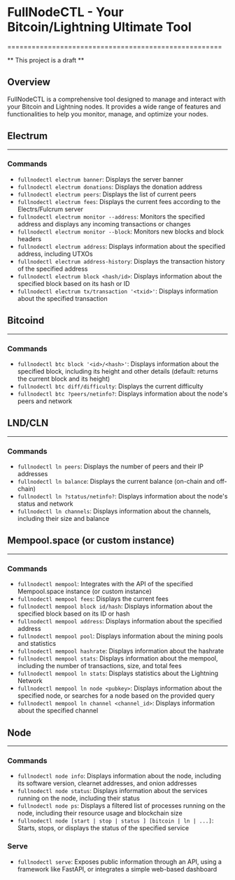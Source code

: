 # FullNodeCTL - Your Bitcoin/Lightning Ultimate Tool
=====================================================

** This project is a draft **



## Overview

FullNodeCTL is a comprehensive tool designed to manage and interact with your Bitcoin and Lightning nodes. It provides a wide range of features and functionalities to help you monitor, manage, and optimize your nodes.

## Electrum
------------

### Commands

* `fullnodectl electrum banner`: Displays the server banner
* `fullnodectl electrum donations`: Displays the donation address
* `fullnodectl electrum peers`: Displays the list of current peers
* `fullnodectl electrum fees`: Displays the current fees according to the Electrs/Fulcrum server
* `fullnodectl electrum monitor --address`: Monitors the specified address and displays any incoming transactions or changes
* `fullnodectl electrum monitor --block`: Monitors new blocks and block headers
* `fullnodectl electrum address`: Displays information about the specified address, including UTXOs
* `fullnodectl electrum address-history`: Displays the transaction history of the specified address
* `fullnodectl electrum block <hash/id>`: Displays information about the specified block based on its hash or ID
* `fullnodectl electrum tx/transaction '<txid>'`: Displays information about the specified transaction

## Bitcoind
------------

### Commands

* `fullnodectl btc block '<id>/<hash>'`: Displays information about the specified block, including its height and other details (default: returns the current block and its height)
* `fullnodectl btc diff/difficulty`: Displays the current difficulty
* `fullnodectl btc ?peers/netinfo?`: Displays information about the node's peers and network

## LND/CLN
------------

### Commands

* `fullnodectl ln peers`: Displays the number of peers and their IP addresses
* `fullnodectl ln balance`: Displays the current balance (on-chain and off-chain)
* `fullnodectl ln ?status/netinfo?`: Displays information about the node's status and network
* `fullnodectl ln channels`: Displays information about the channels, including their size and balance

## Mempool.space (or custom instance)
--------------------------------------

### Commands

* `fullnodectl mempool`: Integrates with the API of the specified Mempool.space instance (or custom instance)
* `fullnodectl mempool fees`: Displays the current fees
* `fullnodectl mempool block id/hash`: Displays information about the specified block based on its ID or hash
* `fullnodectl mempool address`: Displays information about the specified address
* `fullnodectl mempool pool`: Displays information about the mining pools and statistics
* `fullnodectl mempool hashrate`: Displays information about the hashrate
* `fullnodectl mempool stats`: Displays information about the mempool, including the number of transactions, size, and total fees
* `fullnodectl mempool ln stats`: Displays statistics about the Lightning Network
* `fullnodectl mempool ln node <pubkey>`: Displays information about the specified node, or searches for a node based on the provided query
* `fullnodectl mempool ln channel <channel_id>`: Displays information about the specified channel

## Node
------

### Commands

* `fullnodectl node info`: Displays information about the node, including its software version, clearnet addresses, and onion addresses
* `fullnodectl node status`: Displays information about the services running on the node, including their status
* `fullnodectl node ps`: Displays a filtered list of processes running on the node, including their resource usage and blockchain size
* `fullnodectl node [start | stop | status ] [bitcoin | ln | ...]`: Starts, stops, or displays the status of the specified service

### Serve

* `fullnodectl serve`: Exposes public information through an API, using a framework like FastAPI, or integrates a simple web-based dashboard
